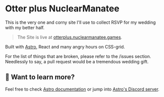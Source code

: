 # Otter plus NuclearManatee

This is the very one and corny site I'll use to collect RSVP for my wedding with my better half.

> The Site is live at
[otterplus.nuclearmanatee.games](https://otterplus.nuclearmanatee.games).

Built with [Astro](https://astro.build/), React and many angry hours on CSS-grid.

For the list of things that are broken, please refer to the /issues section.
Needlessly to say, a pull request would be a tremendous wedding gift.

## 👀 Want to learn more?

Feel free to check [Astro documentation](https://github.com/withastro/astro) or jump into [Astro's Discord server](https://astro.build/chat).

